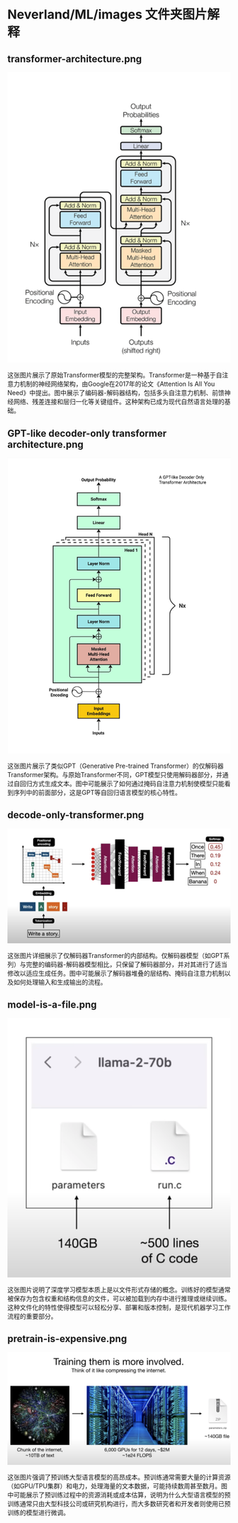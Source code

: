 # Neverland/ML/images 文件夹图片解释

## transformer-architecture.png

![Transformer架构图](./images/transformer-architecture%20.png)

这张图片展示了原始Transformer模型的完整架构。Transformer是一种基于自注意力机制的神经网络架构，由Google在2017年的论文《Attention Is All You Need》中提出。图中展示了编码器-解码器结构，包括多头自注意力机制、前馈神经网络、残差连接和层归一化等关键组件。这种架构已成为现代自然语言处理的基础。

## GPT-like decoder-only transformer architecture.png

![GPT架构图](./images/GPT-like%20decoder-only%20transformer%20architecture.png)

这张图片展示了类似GPT（Generative Pre-trained Transformer）的仅解码器Transformer架构。与原始Transformer不同，GPT模型只使用解码器部分，并通过自回归方式生成文本。图中可能展示了如何通过掩码自注意力机制使模型只能看到序列中的前面部分，这是GPT等自回归语言模型的核心特性。

## decode-only-transformer.png

![仅解码器Transformer](./images/decode-only-transformer.png)

这张图片详细展示了仅解码器Transformer的内部结构。仅解码器模型（如GPT系列）与完整的编码器-解码器模型相比，只保留了解码器部分，并对其进行了适当修改以适应生成任务。图中可能展示了解码器堆叠的层结构、掩码自注意力机制以及如何处理输入和生成输出的流程。

## model-is-a-file.png

![模型即文件](./images/model-is-a-file.png)

这张图片说明了深度学习模型本质上是以文件形式存储的概念。训练好的模型通常被保存为包含权重和结构信息的文件，可以被加载到内存中进行推理或继续训练。这种文件化的特性使得模型可以轻松分享、部署和版本控制，是现代机器学习工作流程的重要部分。

## pretrain-is-expensive.png

![预训练成本高](./images/pretrain-is-expensive.png)

这张图片强调了预训练大型语言模型的高昂成本。预训练通常需要大量的计算资源（如GPU/TPU集群）和电力，处理海量的文本数据，可能持续数周甚至数月。图中可能展示了预训练过程中的资源消耗或成本估算，说明为什么大型语言模型的预训练通常只由大型科技公司或研究机构进行，而大多数研究者和开发者则使用已预训练的模型进行微调。